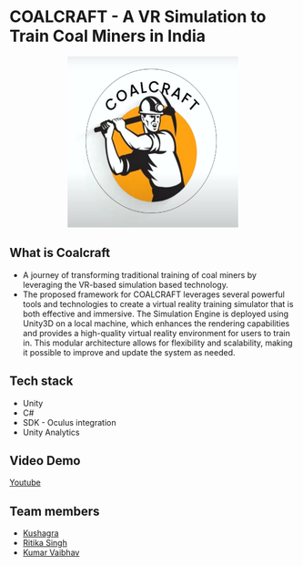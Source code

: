# COALCRAFT - A VR Simulation to Train Coal Miners in India

<div align="center">
<img src ="imgassests/coalcraft-logo.png" height="300" width="300" alt = "coalcraft-logo">
</div>

## What is Coalcraft
- A journey of transforming traditional training of coal miners by leveraging the VR-based simulation based technology.
- The proposed framework for COALCRAFT leverages several powerful tools and technologies to create a virtual reality training simulator that is both effective and immersive. The Simulation Engine is deployed using Unity3D on a local machine, which enhances the rendering capabilities and provides a high-quality virtual reality environment for users to train in. This modular architecture allows for flexibility and scalability, making it possible to improve and update the system as needed. 
## Tech stack
- Unity
- C#
- SDK - Oculus integration 
- Unity Analytics
## Video Demo
[Youtube](https://youtu.be/7c8Ujj9b1aA)
## Team members
- [Kushagra](https://github.com/thisisKushagr)
- [Ritika Singh](https://github.com/RitikaSingh02)
- [Kumar Vaibhav](https://github.com/kayvaibhav)
